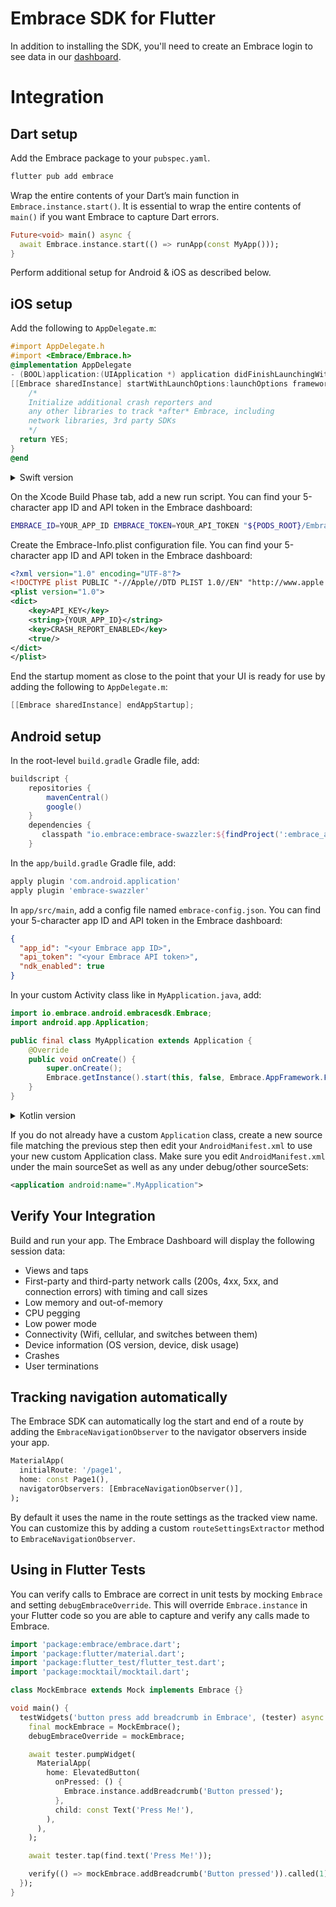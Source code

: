 # Embrace SDK for Flutter

In addition to installing the SDK, you'll need to create an Embrace login to see data in our [dashboard](https://embrace.io/). 

# Integration

## Dart setup

Add the Embrace package to your `pubspec.yaml`.

```sh
flutter pub add embrace
```

Wrap the entire contents of your Dart’s main function in `Embrace.instance.start()`. It is essential to wrap the entire contents of `main()` if you want Embrace to capture Dart errors.

```dart
Future<void> main() async {
  await Embrace.instance.start(() => runApp(const MyApp()));
}
```

Perform additional setup for Android & iOS as described below.

## iOS setup

Add the following to `AppDelegate.m`:

```objective-c
#import AppDelegate.h
#import <Embrace/Embrace.h>
@implementation AppDelegate
- (BOOL)application:(UIApplication *) application didFinishLaunchingWithOptions:(NSDictionary *)launchOptions {
[[Embrace sharedInstance] startWithLaunchOptions:launchOptions framework:EMBAppFrameworkFlutter];
    /*
    Initialize additional crash reporters and
    any other libraries to track *after* Embrace, including
    network libraries, 3rd party SDKs
    */
  return YES;
}
@end
```

<details>
  <summary> Swift version</summary>

```swift
import UIKit
import Flutter
import Embrace

@UIApplicationMain
@objc class AppDelegate: FlutterAppDelegate {
override func application(
  _ application: UIApplication,
  didFinishLaunchingWithOptions launchOptions: [UIApplication.LaunchOptionsKey: Any]?
) -> Bool {
  Embrace.sharedInstance().start(launchOptions: launchOptions, framework: EMBAppFramework.flutter)
  /*
      Initialize additional crash reporters and
      any other libraries to track *after* Embrace, including
      network libraries, 3rd party SDKs
  */
  return super.application(application, didFinishLaunchingWithOptions: launchOptions)
}
}

```

</details>

On the Xcode Build Phase tab, add a new run script. You can find your 5-character app ID and API token in the Embrace dashboard:

```sh
EMBRACE_ID=YOUR_APP_ID EMBRACE_TOKEN=YOUR_API_TOKEN "${PODS_ROOT}/EmbraceIO/run.sh"
```

Create the Embrace-Info.plist configuration file. You can find your 5-character app ID and API token in the Embrace dashboard:

```xml
<?xml version="1.0" encoding="UTF-8"?>
<!DOCTYPE plist PUBLIC "-//Apple//DTD PLIST 1.0//EN" "http://www.apple.com/DTDs/PropertyList-1.0.dtd">
<plist version="1.0">
<dict>
    <key>API_KEY</key>
    <string>{YOUR_APP_ID}</string>
    <key>CRASH_REPORT_ENABLED</key>
    <true/>
</dict>
</plist>
```

End the startup moment as close to the point that your UI is ready for use by adding the following to `AppDelegate.m`:

```objective-c
[[Embrace sharedInstance] endAppStartup];
```

## Android setup

In the root-level `build.gradle` Gradle file, add:

```gradle
buildscript {
    repositories {
        mavenCentral()
        google()
    }
    dependencies {
       classpath "io.embrace:embrace-swazzler:${findProject(':embrace_android').properties['emb_android_sdk']}"
    }
```

In the `app/build.gradle` Gradle file, add:

```gradle
apply plugin 'com.android.application'
apply plugin 'embrace-swazzler'
```

In `app/src/main`, add a config file named `embrace-config.json`. You can find your 5-character app ID and API token in the Embrace dashboard:

```json
{
  "app_id": "<your Embrace app ID>",
  "api_token": "<your Embrace API token>",
  "ndk_enabled": true
}
```

In your custom Activity class like in `MyApplication.java`, add:

```java
import io.embrace.android.embracesdk.Embrace;
import android.app.Application;

public final class MyApplication extends Application {
    @Override
    public void onCreate() {
        super.onCreate();
        Embrace.getInstance().start(this, false, Embrace.AppFramework.FLUTTER);
    }
}
```

<details>
  <summary> Kotlin version</summary>

```kotlin
import android.os.Bundle
import io.embrace.android.embracesdk.Embrace
import io.flutter.embedding.android.FlutterActivity

class MainActivity: FlutterActivity() {

  override fun onCreate(savedInstanceState: Bundle?) {
      super.onCreate(savedInstanceState)
      Embrace.getInstance().start(this, false, Embrace.AppFramework.FLUTTER)
  }
}
```

</details>

If you do not already have a custom `Application` class, create a new source file matching the previous step then edit your `AndroidManifest.xml` to use your new custom Application class. Make sure you edit `AndroidManifest.xml` under the main sourceSet as well as any under debug/other sourceSets:

```xml
<application android:name=".MyApplication">
```

## Verify Your Integration

Build and run your app. The Embrace Dashboard will display the following session data:

- Views and taps
- First-party and third-party network calls (200s, 4xx, 5xx, and connection errors) with timing and call sizes
- Low memory and out-of-memory
- CPU pegging
- Low power mode
- Connectivity (Wifi, cellular, and switches between them)
- Device information (OS version, device, disk usage)
- Crashes
- User terminations

## Tracking navigation automatically

The Embrace SDK can automatically log the start and end of a route by adding the `EmbraceNavigationObserver` to the navigator observers inside your app.

```dart
MaterialApp(
  initialRoute: '/page1',
  home: const Page1(),
  navigatorObservers: [EmbraceNavigationObserver()],
);
```

By default it uses the name in the route settings as the tracked view name. You can customize this by adding a custom `routeSettingsExtractor` method to `EmbraceNavigationObserver`.

## Using in Flutter Tests

You can verify calls to Embrace are correct in unit tests by mocking `Embrace` and setting `debugEmbraceOverride`. This will override `Embrace.instance` in your Flutter code so you are able to capture and verify any calls made to Embrace.

```dart
import 'package:embrace/embrace.dart';
import 'package:flutter/material.dart';
import 'package:flutter_test/flutter_test.dart';
import 'package:mocktail/mocktail.dart';

class MockEmbrace extends Mock implements Embrace {}

void main() {
  testWidgets('button press add breadcrumb in Embrace', (tester) async {
    final mockEmbrace = MockEmbrace();
    debugEmbraceOverride = mockEmbrace;

    await tester.pumpWidget(
      MaterialApp(
        home: ElevatedButton(
          onPressed: () {
            Embrace.instance.addBreadcrumb('Button pressed');
          },
          child: const Text('Press Me!'),
        ),
      ),
    );

    await tester.tap(find.text('Press Me!'));

    verify(() => mockEmbrace.addBreadcrumb('Button pressed')).called(1);
  });
}
```
